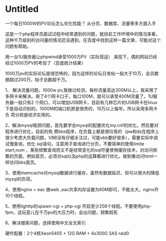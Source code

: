 # Untitled

一个每日1000W的PV论坛怎么优化性能？ 从分页、数据库、流量等多方面入手

这是一个php程序员面试过程中经常遇到的问题，就目前工作环境中的情况来看，这种千万级别的访问量的情况还没遇到，在百度中找到这样一篇文章，可能对这个问题有帮助。

用一台1U服务器让phpwind承受1000万PV（实际营运） 臭现下，偶的网站已经经过1000万PV的考验了（百度统计结果）

1000万pv的实际论坛是很恐怖的，因为这样的论坛日发帖一般大于10万，会员数据超过200万，帖子总数超千万。

1、 解决流量问题，1000w pv,我做过检测，每秒流量高达300M以上，我采用了多网卡来解决。用了4个网卡口子，每口100M，就可以承受400M流量了。1U服务器一般只有2 个网口，可以增加USB网卡，目前有几种芯片的USB网卡在linux下是自动识别的。1000M的端口机房是很贵的，10万以上每年。所以采用多网卡负 荷分担是经济实用的。

2、解决mysql瓶颈问题，首先要学会mysql的配置优化my.cnf的优化，然后要对程序进行优化，目前的免 费bbs程序，在负载上都是很垃圾的（pw和dz在程序上很少考虑大负载问题，VBB没有仔细关注过，可能vbb要好很多），需要实际中调试慢查询，优化 sql语句，注意用子查询进行分页，不要简单的使用limite start,num ，某些频繁查询而又不是经常变化的sql尽量使用缓存技术，对访问频繁的页面，例如首页，必须对sql以及php的运算都进行优化，做到像访问html一 样访问bbs首页。

3、使用memcache对mysql数据进行缓存，虽然有数据延迟，但可以很大的降低mysql的负荷。

4、使用nginx + eac 做web ,eac共享内存设置为60M即可，不能太大，nginx开10个线程。

5、使用lighttp的spawn-cgi + php-cgi 开启至少256个线程。不要使用php-fpm，这玩意儿在千万pv的大压力时，会出问题，频繁假死

6、解决搜索问题，选择使用中文全文索引

硬件配置：2个4核Xeon5405 + 12G RAM + 4x300G SAS raid0

